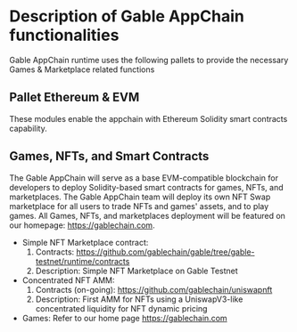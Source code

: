 # Description of Gable AppChain functionalities

Gable AppChain runtime uses the following pallets to provide the necessary Games & Marketplace related functions

## Pallet Ethereum & EVM
These modules enable the appchain with Ethereum Solidity smart contracts capability.

## Games, NFTs, and Smart Contracts
The Gable AppChain will serve as a base EVM-compatible blockchain for developers to deploy Solidity-based smart contracts for games, NFTs, and marketplaces.
The Gable AppChain team will deploy its own NFT Swap marketplace for all users to trade NFTs and games' assets, and to play games. All Games, NFTs, and marketplaces deployment will be featured on our homepage: https://gablechain.com.
* Simple NFT Marketplace contract:
  1. Contracts: https://github.com/gablechain/gable/tree/gable-testnet/runtime/contracts
  2. Description: Simple NFT Marketplace on Gable Testnet
* Concentrated NFT AMM:
  1. Contracts (on-going): https://github.com/gablechain/uniswapnft
  2. Description: First AMM for NFTs using a UniswapV3-like concentrated liquidity for NFT dynamic pricing
* Games: Refer to our home page https://gablechain.com
```
